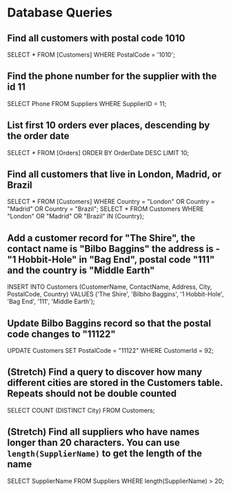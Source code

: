 # Database Queries

## Find all customers with postal code 1010

SELECT \* FROM [Customers] WHERE PostalCode = '1010';

## Find the phone number for the supplier with the id 11

SELECT Phone FROM Suppliers WHERE SupplierID = 11;

## List first 10 orders ever places, descending by the order date

SELECT \* FROM [Orders] ORDER BY OrderDate DESC LIMIT 10;

## Find all customers that live in London, Madrid, or Brazil

SELECT \* FROM [Customers] WHERE Country = "London" OR Country = "Madrid" OR Country = "Brazil";
SELECT \* FROM Customers WHERE "London" OR "Madrid" OR "Brazil" IN (Country);

## Add a customer record for "The Shire", the contact name is "Bilbo Baggins" the address is -"1 Hobbit-Hole" in "Bag End", postal code "111" and the country is "Middle Earth"

INSERT INTO Customers (CustomerName, ContactName, Address, City, PostalCode, Country) VALUES ('The Shire', 'Bilbho Baggins', '1 Hobbit-Hole', 'Bag End', '111', 'Middle Earth');

## Update Bilbo Baggins record so that the postal code changes to "11122"

UPDATE Customers SET PostalCode = "11122" WHERE CustomerId = 92;

## (Stretch) Find a query to discover how many different cities are stored in the Customers table. Repeats should not be double counted

SELECT COUNT (DISTINCT City) FROM Customers;

## (Stretch) Find all suppliers who have names longer than 20 characters. You can use `length(SupplierName)` to get the length of the name

SELECT SupplierName FROM Suppliers WHERE length(SupplierName) > 20;
